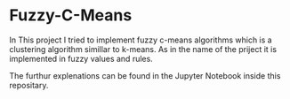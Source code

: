 # Fuzzy-C-Means
In This project I tried to implement fuzzy c-means algorithms which is a clustering algorithm simillar to k-means. As in the name of the priject it is implemented in fuzzy values and rules.

The furthur explenations can be found in the Jupyter Notebook inside this repositary.
